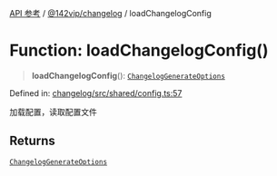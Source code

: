 [API 参考](../../../index.md) / [@142vip/changelog](../index.md) / loadChangelogConfig

# Function: loadChangelogConfig()

> **loadChangelogConfig**(): [`ChangelogGenerateOptions`](../interfaces/ChangelogGenerateOptions.md)

Defined in: [changelog/src/shared/config.ts:57](https://github.com/142vip/core-x/blob/15d5bc9ef4bece78c0e60bdf074a2d245f625100/packages/changelog/src/shared/config.ts#L57)

加载配置，读取配置文件

## Returns

[`ChangelogGenerateOptions`](../interfaces/ChangelogGenerateOptions.md)
